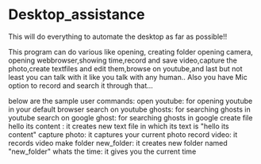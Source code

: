 # Desktop_assistance
This will do everything to automate the desktop as far as possible!!

This program can do various like opening, creating folder opening camera, opening webbrowser,showing time,record and save video,capture the photo,create textfiles and edit them,browse on youtube,and last but not least you can talk with it like you talk with any human.. Also you have Mic option to record and search it through that...

below are the sample user commands:
open youtube: for opening youtube in your default browser
search on youtube ghosts: for searching ghosts in youtube
search on google ghost: for searching ghosts in google
create file hello its content : it creates new text file in which its text is "hello its content"
capture photo: it captures your current photo
record video: it records video 
make folder new_folder: it creates new folder named "new_folder"
whats the time: it gives you the current time
